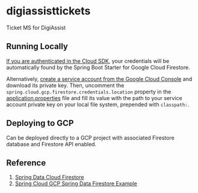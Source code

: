 # digiassisttickets
Ticket MS for DigiAssist

## Running Locally
[If you are authenticated in the Cloud SDK](https://cloud.google.com/sdk/gcloud/reference/auth/application-default/login), your credentials will be automatically found by the Spring Boot Starter for Google Cloud Firestore.

Alternatively, [create a service account from the Google Cloud Console](https://console.cloud.google.com/iam-admin/serviceaccounts) and download its private key.
Then, uncomment the `spring.cloud.gcp.firestore.credentials.location` property in the [application.properties](link:src/main/resources/application.properties) file and fill its value with the path to your service account private key on your local file system, prepended with `classpath:`.

## Deploying to GCP
Can be deployed directly to a GCP project with associated Firestore database and Firestore API enabled.

## Reference
1. [Spring Data Cloud Firestore](https://docs.spring.io/spring-cloud-gcp/docs/current/reference/html/firestore.html)
1. [Spring Cloud GCP Spring Data Firestore Example](https://github.com/spring-attic/spring-cloud-gcp/tree/main/spring-cloud-gcp-samples/spring-cloud-gcp-data-firestore-sample)